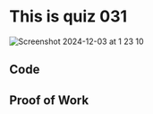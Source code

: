 # This is quiz 031

<img width="max" alt="Screenshot 2024-12-03 at 1 23 10" src="https://github.com/user-attachments/assets/a9d227a7-f44d-4506-b8c0-ebdb5701d403">

## Code



## Proof of Work
